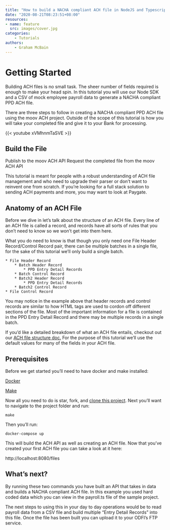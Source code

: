 ```yaml
---
title: "How to build a NACHA compliant ACH file in NodeJS and Typescript"
date: "2020-08-21T08:23:51+08:00"
resources:
- name: feature 
  src: images/cover.jpg
categories: 
    - Tutorials
authors: 
    - Graham McBain
---
```

# Getting Started 
Building ACH files is no small task. The sheer number of fields required is enough to make your head spin. In this tutorial you will use our Node SDK and a CSV of mock employee payroll data   to generate a NACHA compliant PPD ACH file. 

There are three steps to follow in creating a NACHA compliant PPD ACH file using the moov ACH project. Outside of the scope of this tutorial is how you will take your completed file and give it to your Bank for processing.

{{< youtube xVMhnmTaSVE >}}

## Build the File
Publish to the moov ACH API
Request the completed file from the moov ACH API

This tutorial is meant for people with a robust understanding of ACH file management and who need to upgrade their parser or don’t want to reinvent one from scratch. If you’re looking for a full stack solution to sending ACH payments and more, you may want to look at Paygate. 

## Anatomy of an ACH File
Before we dive in let’s talk about the structure of an ACH file. Every line of an ACH file is called a record, and records have all sorts of rules that you don’t need to know so we won’t get into them here. 

What you do need to know is that though you only need one File Header Record/Control Record pair, there can be multiple batches in a single file, for the sake of this tutorial we’ll only build a single batch.

    * File Header Record
        * Batch Header Record
            * PPD Entry Detail Records
        * Batch Control Record
        * Batch2 Header Record
            * PPD Entry Detail Records
        * Batch2 Control Record
    * File Control Record



You may notice in the example above that header records and control records are similar to how HTML tags are used to cordon off different sections of the file. Most of the important information for a file is contained in the PPD Entry Detail Record and there may be multiple records in a single batch. 

If you’d like a detailed breakdown of what an ACH file entails, checkout out our [ACH file structure doc.](https://github.com/moov-io/ach/blob/master/docs/file-structure.md) For the purpose of this tutorial we’ll use the default values for many of the fields in your ACH file. 



## Prerequisites
Before we get started you’ll need to have docker and make installed:

[Docker](https://docs.docker.com/get-docker/)


[Make](https://apps.apple.com/us/app/xcode/id497799835?mt=12)

Now all you need to do is star, fork, and [clone this project](https://github.com/moov-io/ach-node-example). Next you’ll want to navigate to the project folder and run:

```make```

Then you’ll run:

```docker-compose up```

This will build the ACH API as well as creating an ACH file. Now that you’ve created your first ACH file you can take a look at it here:

http://localhost:8080/files


## What’s next?
By running these two commands you have built an API that takes in data and builds a NACHA compliant ACH file. In this example you used hard coded data which you can view in the payroll.ts file of the sample project.

The next steps to using this in your day to day operations would be to read payroll data from a CSV file and build multiple “Entry Detail Records” into this file. Once the file has been built you can upload it to your ODFI’s FTP service. 
